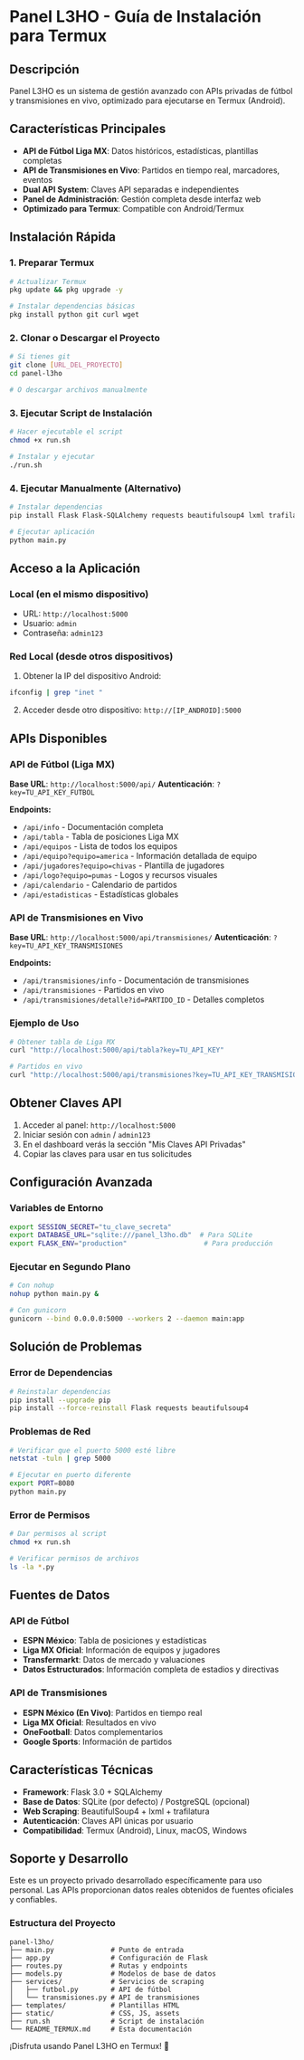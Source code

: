 # Panel L3HO - Guía de Instalación para Termux

## Descripción
Panel L3HO es un sistema de gestión avanzado con APIs privadas de fútbol y transmisiones en vivo, optimizado para ejecutarse en Termux (Android).

## Características Principales
- **API de Fútbol Liga MX**: Datos históricos, estadísticas, plantillas completas
- **API de Transmisiones en Vivo**: Partidos en tiempo real, marcadores, eventos
- **Dual API System**: Claves API separadas e independientes
- **Panel de Administración**: Gestión completa desde interfaz web
- **Optimizado para Termux**: Compatible con Android/Termux

## Instalación Rápida

### 1. Preparar Termux
```bash
# Actualizar Termux
pkg update && pkg upgrade -y

# Instalar dependencias básicas
pkg install python git curl wget
```

### 2. Clonar o Descargar el Proyecto
```bash
# Si tienes git
git clone [URL_DEL_PROYECTO]
cd panel-l3ho

# O descargar archivos manualmente
```

### 3. Ejecutar Script de Instalación
```bash
# Hacer ejecutable el script
chmod +x run.sh

# Instalar y ejecutar
./run.sh
```

### 4. Ejecutar Manualmente (Alternativo)
```bash
# Instalar dependencias
pip install Flask Flask-SQLAlchemy requests beautifulsoup4 lxml trafilatura

# Ejecutar aplicación
python main.py
```

## Acceso a la Aplicación

### Local (en el mismo dispositivo)
- URL: `http://localhost:5000`
- Usuario: `admin`
- Contraseña: `admin123`

### Red Local (desde otros dispositivos)
1. Obtener la IP del dispositivo Android:
```bash
ifconfig | grep "inet "
```
2. Acceder desde otro dispositivo: `http://[IP_ANDROID]:5000`

## APIs Disponibles

### API de Fútbol (Liga MX)
**Base URL**: `http://localhost:5000/api/`
**Autenticación**: `?key=TU_API_KEY_FUTBOL`

**Endpoints:**
- `/api/info` - Documentación completa
- `/api/tabla` - Tabla de posiciones Liga MX
- `/api/equipos` - Lista de todos los equipos
- `/api/equipo?equipo=america` - Información detallada de equipo
- `/api/jugadores?equipo=chivas` - Plantilla de jugadores
- `/api/logo?equipo=pumas` - Logos y recursos visuales
- `/api/calendario` - Calendario de partidos
- `/api/estadisticas` - Estadísticas globales

### API de Transmisiones en Vivo
**Base URL**: `http://localhost:5000/api/transmisiones/`
**Autenticación**: `?key=TU_API_KEY_TRANSMISIONES`

**Endpoints:**
- `/api/transmisiones/info` - Documentación de transmisiones
- `/api/transmisiones` - Partidos en vivo
- `/api/transmisiones/detalle?id=PARTIDO_ID` - Detalles completos

### Ejemplo de Uso
```bash
# Obtener tabla de Liga MX
curl "http://localhost:5000/api/tabla?key=TU_API_KEY"

# Partidos en vivo
curl "http://localhost:5000/api/transmisiones?key=TU_API_KEY_TRANSMISIONES"
```

## Obtener Claves API

1. Acceder al panel: `http://localhost:5000`
2. Iniciar sesión con `admin` / `admin123`
3. En el dashboard verás la sección "Mis Claves API Privadas"
4. Copiar las claves para usar en tus solicitudes

## Configuración Avanzada

### Variables de Entorno
```bash
export SESSION_SECRET="tu_clave_secreta"
export DATABASE_URL="sqlite:///panel_l3ho.db"  # Para SQLite
export FLASK_ENV="production"                   # Para producción
```

### Ejecutar en Segundo Plano
```bash
# Con nohup
nohup python main.py &

# Con gunicorn
gunicorn --bind 0.0.0.0:5000 --workers 2 --daemon main:app
```

## Solución de Problemas

### Error de Dependencias
```bash
# Reinstalar dependencias
pip install --upgrade pip
pip install --force-reinstall Flask requests beautifulsoup4
```

### Problemas de Red
```bash
# Verificar que el puerto 5000 esté libre
netstat -tuln | grep 5000

# Ejecutar en puerto diferente
export PORT=8080
python main.py
```

### Error de Permisos
```bash
# Dar permisos al script
chmod +x run.sh

# Verificar permisos de archivos
ls -la *.py
```

## Fuentes de Datos

### API de Fútbol
- **ESPN México**: Tabla de posiciones y estadísticas
- **Liga MX Oficial**: Información de equipos y jugadores
- **Transfermarkt**: Datos de mercado y valuaciones
- **Datos Estructurados**: Información completa de estadios y directivas

### API de Transmisiones
- **ESPN México (En Vivo)**: Partidos en tiempo real
- **Liga MX Oficial**: Resultados en vivo
- **OneFootball**: Datos complementarios
- **Google Sports**: Información de partidos

## Características Técnicas

- **Framework**: Flask 3.0 + SQLAlchemy
- **Base de Datos**: SQLite (por defecto) / PostgreSQL (opcional)
- **Web Scraping**: BeautifulSoup4 + lxml + trafilatura
- **Autenticación**: Claves API únicas por usuario
- **Compatibilidad**: Termux (Android), Linux, macOS, Windows

## Soporte y Desarrollo

Este es un proyecto privado desarrollado específicamente para uso personal.
Las APIs proporcionan datos reales obtenidos de fuentes oficiales y confiables.

### Estructura del Proyecto
```
panel-l3ho/
├── main.py              # Punto de entrada
├── app.py               # Configuración de Flask
├── routes.py            # Rutas y endpoints
├── models.py            # Modelos de base de datos
├── services/            # Servicios de scraping
│   ├── futbol.py        # API de fútbol
│   └── transmisiones.py # API de transmisiones
├── templates/           # Plantillas HTML
├── static/              # CSS, JS, assets
├── run.sh               # Script de instalación
└── README_TERMUX.md     # Esta documentación
```

¡Disfruta usando Panel L3HO en Termux! 🚀